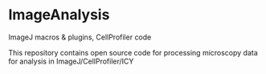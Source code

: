 # ImageAnalysis
ImageJ macros &amp; plugins, CellProfiler code


This repository contains open source code for processing microscopy data for analysis in ImageJ/CellProfiler/ICY
